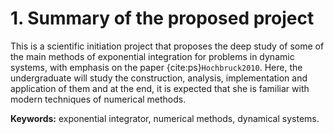 # 1. Summary of the proposed project

This is a scientific initiation project that proposes the deep study of some of the main methods
of exponential integration for problems in dynamic systems, with emphasis on the paper {cite:ps}`Hochbruck2010`.
Here, the undergraduate will study the construction, analysis, implementation and application
of them and at the end, it is expected that she is familiar with modern techniques of numerical
methods.

**Keywords:** exponential integrator, numerical methods, dynamical systems.